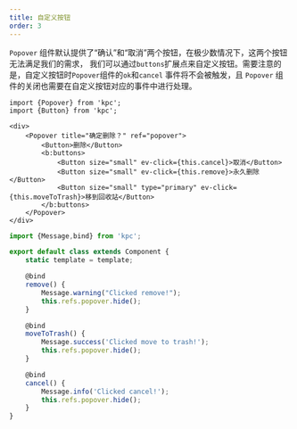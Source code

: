 ```yaml
---
title: 自定义按钮
order: 3
---
```


`Popover` 组件默认提供了“确认”和“取消”两个按钮，在极少数情况下，这两个按钮无法满足我们的需求，
我们可以通过`buttons`扩展点来自定义按钮。需要注意的是，自定义按钮时`Popover`组件的`ok`和`cancel`
事件将不会被触发，且 `Popover` 组件的关闭也需要在自定义按钮对应的事件中进行处理。

```vdt
import {Popover} from 'kpc';
import {Button} from 'kpc';

<div>
    <Popover title="确定删除？" ref="popover">
        <Button>删除</Button>
        <b:buttons>
            <Button size="small" ev-click={this.cancel}>取消</Button>
            <Button size="small" ev-click={this.remove}>永久删除</Button>
            <Button size="small" type="primary" ev-click={this.moveToTrash}>移到回收站</Button>
        </b:buttons>
    </Popover>
</div>
```

```ts
import {Message,bind} from 'kpc';

export default class extends Component {
    static template = template;

    @bind
    remove() {
        Message.warning("Clicked remove!");
        this.refs.popover.hide();
    }

    @bind
    moveToTrash() {
        Message.success('Clicked move to trash!');
        this.refs.popover.hide();
    }

    @bind
    cancel() {
        Message.info('Clicked cancel!');
        this.refs.popover.hide();
    }
}
```
